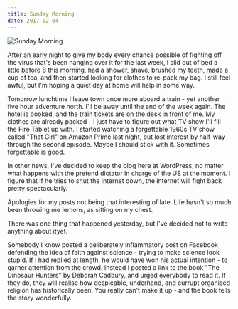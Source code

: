 ```yaml
---
title: Sunday Morning
date: 2017-02-04
---
```


![Sunday Morning](https://source.unsplash.com/hopX_jpVtRM/1600x900)

After an early night to give my body every chance possible of fighting off the virus that's been hanging over it for the last week, I slid out of bed a little before 8 this morning, had a shower, shave, brushed my teeth, made a cup of tea, and then started looking for clothes to re-pack my bag. I still feel awful, but I'm hoping a quiet day at home will help in some way.

Tomorrow lunchtime I leave town once more aboard a train - yet another five hour adventure north. I'll be away until the end of the week again. The hotel is booked, and the train tickets are on the desk in front of me. My clothes are already packed - I just have to figure out what TV show I'll fill the Fire Tablet up with. I started watching a forgettable 1960s TV show called "That Girl" on Amazon Prime last night, but lost interest by half-way through the second episode. Maybe I should stick with it. Sometimes forgettable is good.

In other news, I've decided to keep the blog here at WordPress, no matter what happens with the pretend dictator in charge of the US at the moment. I figure that if he tries to shut the internet down, the internet will fight back pretty spectacularly.

Apologies for my posts not being that interesting of late. Life hasn't so much been throwing me lemons, as sitting on my chest.

There was one thing that happened yesterday, but I've decided not to write anything about ityet.

Somebody I know posted a deliberately inflammatory post on Facebook defending the idea of faith against science - trying to make science look stupid. If I had replied at length, he would have won his actual intention - to garner attention from the crowd. Instead I posted a link to the book "The Dinosaur Hunters" by Deborah Cadbury, and urged everybody to read it. If they do, they will realise how despicable, underhand, and currupt organised religion has historically been. You really can't make it up - and the book tells the story wonderfully.
